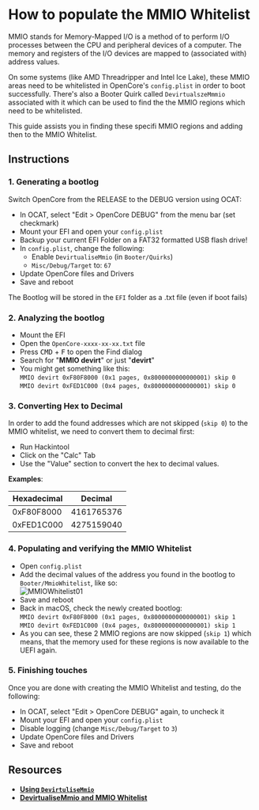 # How to populate the MMIO Whitelist

MMIO stands for Memory-Mapped I/O is a method of to perform I/O processes between the CPU and peripheral devices of a computer. The memory and registers of the I/O devices are mapped to (associated with) address values. 

On some systems (like AMD Threadripper and Intel Ice Lake), these MMIO areas need to be whitelisted in OpenCore's `config.plist` in order to boot successfully. There's also a Booter Quirk called `DevirtualszeMmmio` associated with it which can be used to find the the MMIO regions which need to be whitelisted.

This guide assists you in finding these specifi MMIO regions and adding then to the MMIO Whitelist.

## Instructions

### 1. Generating a bootlog
Switch OpenCore from the RELEASE to the DEBUG version using OCAT:

- In OCAT, select "Edit > OpenCore DEBUG" from the menu bar (set checkmark)
- Mount your EFI and open your `config.plist`
- Backup your current EFI Folder on a FAT32 formatted USB flash drive!
- In `config.plist`, change the following:
	- Enable `DevirtualiseMmio` (in `Booter/Quirks`)
	- `Misc/Debug/Target` to: `67`
- Update OpenCore files and Drivers
- Save and reboot

The Bootlog will be stored in the `EFI` folder as a .txt file (even if boot fails)

### 2. Analyzing the bootlog
- Mount the EFI 
- Open the `OpenCore-xxxx-xx-xx.txt` file
- Press <kbd>CMD</kbd> + <kbd>F</kbd> to open the Find dialog
- Search for "**MMIO devirt**" or just "**devirt**"
- You might get something like this: </br>
	`MMIO devirt 0xF80F8000 (0x1 pages, 0x8000000000000001) skip 0` </br>
	`MMIO devirt 0xFED1C000 (0x4 pages, 0x8000000000000001) skip 0`

### 3. Converting Hex to Decimal
In order to add the found addresses which are not skipped (`skip 0`) to the MMIO whitelist, we need to convert them to decimal first:

- Run Hackintool
- Click on the "Calc" Tab
- Use the "Value" section to convert the hex to decimal values.

**Examples**:

Hexadecimal | Decimal
------------|----------
0xF80F8000 | 4161765376
0xFED1C000 | 4275159040

### 4. Populating and verifying the MMIO Whitelist
- Open `config.plist`
- Add the decimal values of the address you found in the bootlog to `Booter/MmioWhitelist`, like so:</br>![MMIOWhitelist01](https://user-images.githubusercontent.com/76865553/205931912-fee2d569-3265-47fb-a493-4c9556658805.png)
- Save and reboot
- Back in macOS, check the newly created bootlog:</br>
	`MMIO devirt 0xF80F8000 (0x1 pages, 0x8000000000000001) skip 1`</br>
	`MMIO devirt 0xFED1C000 (0x4 pages, 0x8000000000000001) skip 1`
- As you can see, these 2 MMIO regions are now skipped (`skip 1`) which means, that the memory used for these regions is now available to the UEFI again.

### 5. Finishing touches
Once you are done with creating the MMIO Whitelist and testing, do the following:

- In OCAT, select "Edit > OpenCore DEBUG" again, to uncheck it
- Mount your EFI and open your `config.plist`
- Disable logging (change `Misc/Debug/Target` to `3`)
- Update OpenCore files and Drivers
- Save and reboot

## Resources
- [**Using `DevirtuliseMmio`**](https://caizhiyuan.gitee.io/opencore-install-guide/extras/kaslr-fix.html#using-devirtualisemmio)
- [**DevirtualiseMmio and MMIO Whitelist**](https://www.macos86.it/topic/5511-let-talk-aboutdevirtualise-mmio-quirk-and-mmio-whitelist/)
